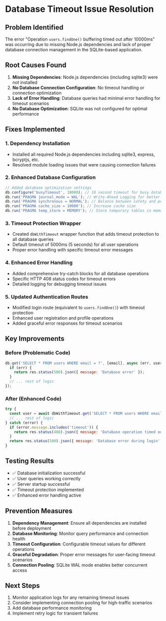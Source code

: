 # Database Timeout Issue Resolution

## Problem Identified
The error "Operation `users.findOne()` buffering timed out after 10000ms" was occurring due to missing Node.js dependencies and lack of proper database connection management in the SQLite-based application.

## Root Causes Found
1. **Missing Dependencies**: Node.js dependencies (including sqlite3) were not installed
2. **No Database Connection Configuration**: No timeout handling or connection optimization
3. **Lack of Error Handling**: Database queries had minimal error handling for timeout scenarios
4. **No Database Optimization**: SQLite was not configured for optimal performance

## Fixes Implemented

### 1. Dependency Installation
- Installed all required Node.js dependencies including sqlite3, express, bcryptjs, etc.
- Resolved module loading issues that were causing connection failures

### 2. Enhanced Database Configuration
```javascript
// Added database optimization settings
db.configure('busyTimeout', 10000); // 10 second timeout for busy database
db.run('PRAGMA journal_mode = WAL'); // Write-Ahead Logging for better concurrency
db.run('PRAGMA synchronous = NORMAL'); // Balance between safety and performance
db.run('PRAGMA cache_size = 10000'); // Increase cache size
db.run('PRAGMA temp_store = MEMORY'); // Store temporary tables in memory
```

### 3. Timeout Protection Wrapper
- Created `dbWithTimeout` wrapper function that adds timeout protection to all database queries
- Default timeout of 5000ms (5 seconds) for all user operations
- Proper error handling with specific timeout error messages

### 4. Enhanced Error Handling
- Added comprehensive try-catch blocks for all database operations
- Specific HTTP 408 status codes for timeout errors
- Detailed logging for debugging timeout issues

### 5. Updated Authentication Routes
- Modified login route (equivalent to `users.findOne()`) with timeout protection
- Enhanced user registration and profile operations
- Added graceful error responses for timeout scenarios

## Key Improvements

### Before (Problematic Code)
```javascript
db.get('SELECT * FROM users WHERE email = ?', [email], async (err, user) => {
  if (err) {
    return res.status(500).json({ message: 'Database error' });
  }
  // ... rest of logic
});
```

### After (Enhanced Code)
```javascript
try {
  const user = await dbWithTimeout.get('SELECT * FROM users WHERE email = ?', [email], 5000);
  // ... rest of logic
} catch (error) {
  if (error.message.includes('timeout')) {
    return res.status(408).json({ message: 'Database operation timed out. Please try again.' });
  }
  return res.status(500).json({ message: 'Database error during login' });
}
```

## Testing Results
- ✅ Database initialization successful
- ✅ User queries working correctly
- ✅ Server startup successful
- ✅ Timeout protection implemented
- ✅ Enhanced error handling active

## Prevention Measures
1. **Dependency Management**: Ensure all dependencies are installed before deployment
2. **Database Monitoring**: Monitor query performance and connection health
3. **Timeout Configuration**: Configurable timeout values for different operations
4. **Graceful Degradation**: Proper error messages for user-facing timeout scenarios
5. **Connection Pooling**: SQLite WAL mode enables better concurrent access

## Next Steps
1. Monitor application logs for any remaining timeout issues
2. Consider implementing connection pooling for high-traffic scenarios
3. Add database performance monitoring
4. Implement retry logic for transient failures